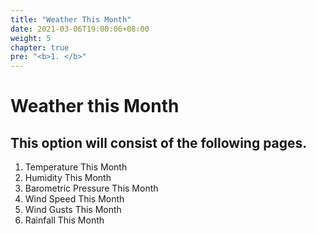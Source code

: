 ```yaml
---
title: "Weather This Month"
date: 2021-03-06T19:00:06+08:00
weight: 5
chapter: true
pre: "<b>1. </b>"
---
```

# Weather this Month

## This option will consist of the following pages.

1. Temperature This Month
2. Humidity This Month
3. Barometric Pressure This Month
4. Wind Speed This Month
5. Wind Gusts This Month
6. Rainfall This Month

